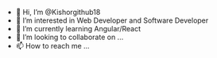 - 👋 Hi, I’m @Kishorgithub18
- 👀 I’m interested in Web Developer and Software Developer
- 🌱 I’m currently learning Angular/React
- 💞️ I’m looking to collaborate on ...
- 📫 How to reach me ...

<!---
Kishorgithub18/Kishorgithub18 is a ✨ special ✨ repository because its `README.md` (this file) appears on your GitHub profile.
You can click the Preview link to take a look at your changes.
--->
